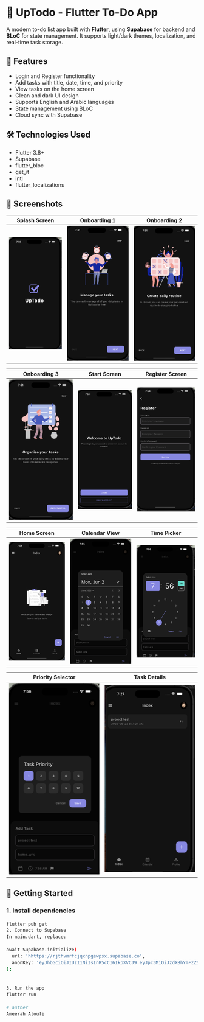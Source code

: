 # 📝 UpTodo - Flutter To-Do App

A modern to-do list app built with **Flutter**, using **Supabase** for backend and **BLoC** for state management. It supports light/dark themes, localization, and real-time task storage.

## 🚀 Features

- Login and Register functionality
- Add tasks with title, date, time, and priority
- View tasks on the home screen
- Clean and dark UI design
- Supports English and Arabic languages
- State management using BLoC
- Cloud sync with Supabase

## 🛠️ Technologies Used

- Flutter 3.8+
- Supabase
- flutter_bloc
- get_it
- intl
- flutter_localizations


## 📸 Screenshots

| Splash Screen           | Onboarding 1           | Onboarding 2           |
|------------------------|------------------------|------------------------|
| ![](assets/images/screenshot1.png) | ![](assets/images/screenshot2.png) | ![](assets/images/screenshot3.png) |

| Onboarding 3           | Start Screen           | Register Screen        |
|------------------------|------------------------|------------------------|
| ![](assets/images/screenshot4.png) | ![](assets/images/screenshot5.png) | ![](assets/images/screenshot6.png) |

| Home Screen            | Calendar View          | Time Picker            |
|------------------------|------------------------|------------------------|
| ![](assets/images/screenshot7.png) | ![](assets/images/screenshot8.png) | ![](assets/images/screenshot9.png) |

| Priority Selector      | Task Details    |
|------------------------|------------------------|
| ![](assets/images/screenshot10.png) | ![](assets/images/screenshot11.png) |
## 🧾 Getting Started

### 1. Install dependencies

```bash
flutter pub get
2. Connect to Supabase
In main.dart, replace:

await Supabase.initialize(
  url: 'hhttps://rjthvmrfcjqxnpgewpsx.supabase.co',
  anonKey: 'eyJhbGciOiJIUzI1NiIsInR5cCI6IkpXVCJ9.eyJpc3MiOiJzdXBhYmFzZSIsInJlZiI6InJqdGh2bXJmY2pxeG5wZ2V3cHN4Iiwicm9sZSI6ImFub24iLCJpYXQiOjE3NDg4MzI1NTEsImV4cCI6MjA2NDQwODU1MX0.g3-F17TMaYo_2rqI7bFXyymOI6kBm_mDMgZ1GLFM3N8',
);


3. Run the app
flutter run

# auther
Ameerah Aloufi
